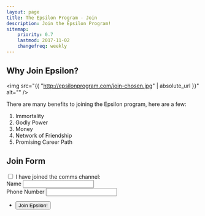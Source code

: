 ```yaml
---
layout: page
title: The Epsilon Program - Join
description: Join the Epsilon Program!
sitemap:
    priority: 0.7
    lastmod: 2017-11-02
    changefreq: weekly
---
```

## Why Join Epsilon?

<span align="center"><img src="{{ "http://epsilonprogram.com/join-chosen.jpg" | absolute_url }}" alt="" /></span>

There are many benefits to joining the Epsilon program, here are a few:
1. Immortality
2. Godly Power
3. Money
4. Network of Friendship
5. Promising Career Path

<h2>Join Form</h2>
   <form method="POST" action="https://formspree.io/{{site.email}}">
      <div class="6u 12u$(small)">
          <input type="checkbox" id="demo-copy" name="demo-copy">
		  <label for="demo-copy">I have joined the comms channel:</label>
      </div>    
      <div class="field">
        <label for="name">Name</label>
        <input type="text" name="name" id="name" />
      </div>
      <div class="field">
        <label for="email">Phone Number</label>
        <input type="text" name="phone" id="phone" />
      </div>
      <ul class="actions">
        <li><input type="submit" value="Join Epsilon!" /></li>
      </ul>
    </form>
